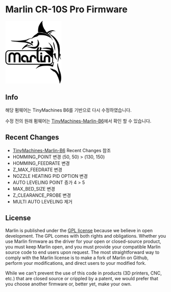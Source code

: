# Marlin CR-10S Pro Firmware
<img align="top" width=175 src="logo/marlin-250.png" />

## Info

해당 펌웨어는 TinyMachines B6를 기반으로 다시 수정하였습니다.

수정 전의 원래 펌웨어는 [TinyMachines-Marlin-B6](https://github.com/InsanityAutomation/Marlin/tree/Creality_DWINTest)에서 확인 할 수 있습니다.


## Recent Changes
- [TinyMachines-Marlin-B6](https://github.com/InsanityAutomation/Marlin/blob/Creality_DWINTest/README.md) Recent Changes 참조
- HOMMING_POINT 변경 (50, 50) > (130, 150)
- HOMMING_FEEDRATE 변경
- Z_MAX_FEEDRATE 변경
- NOZZLE HEATING PID OPTION 변경
- AUTO LEVELING POINT 증가 4 > 5
- MAX_BED_SIZE 변경
- Z_CLEARANCE_PROBE 변경
- MULTI AUTO LEVELING 제거


## License
Marlin is published under the [GPL license](/LICENSE) because we believe in open development. The GPL comes with both rights and obligations. Whether you use Marlin firmware as the driver for your open or closed-source product, you must keep Marlin open, and you must provide your compatible Marlin source code to end users upon request. The most straightforward way to comply with the Marlin license is to make a fork of Marlin on Github, perform your modifications, and direct users to your modified fork.

While we can't prevent the use of this code in products (3D printers, CNC, etc.) that are closed source or crippled by a patent, we would prefer that you choose another firmware or, better yet, make your own.